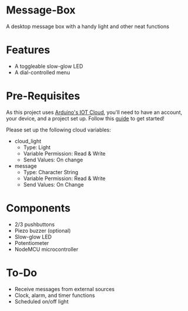 # Message-Box
A desktop message box with a handy light and other neat functions

# Features
- A toggleable slow-glow LED
- A dial-controlled menu

# Pre-Requisites
As this project uses [Arduino's IOT Cloud](https://create.arduino.cc/iot), you'll need to have an account, your device, and a project set up. Follow this [guide](https://docs.arduino.cc/arduino-cloud/getting-started/iot-cloud-getting-started) to get started!

Please set up the following cloud variables:
- cloud_light 
  - Type: Light
  - Variable Permission: Read & Write
  - Send Values: On change
- message
  - Type: Character String
  - Variable Permission: Read & Write
  - Send Values: On Change
  
# Components
- 2/3 pushbuttons
- Piezo buzzer (optional)
- Slow-glow LED
- Potentiometer 
- NodeMCU microcontroller

# To-Do
- Receive messages from external sources
- Clock, alarm, and timer functions
- Scheduled on/off light

